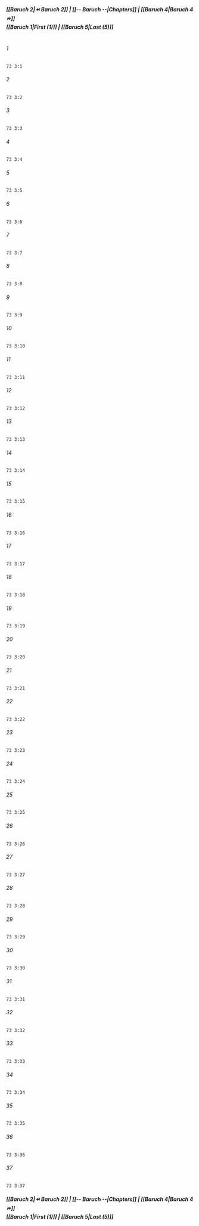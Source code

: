 
##### **[[Baruch 2|⏪ Baruch 2]] | [[-- Baruch --|Chapters]] | [[Baruch 4|Baruch 4 ⏩]]**<br>**[[Baruch 1|First (1)]] | [[Baruch 5|Last (5)]]**<br><br>

###### 1
``` verse
73 3:1
```
###### 2
``` verse
73 3:2
```
###### 3
``` verse
73 3:3
```
###### 4
``` verse
73 3:4
```
###### 5
``` verse
73 3:5
```
###### 6
``` verse
73 3:6
```
###### 7
``` verse
73 3:7
```
###### 8
``` verse
73 3:8
```
###### 9
``` verse
73 3:9
```
###### 10
``` verse
73 3:10
```
###### 11
``` verse
73 3:11
```
###### 12
``` verse
73 3:12
```
###### 13
``` verse
73 3:13
```
###### 14
``` verse
73 3:14
```
###### 15
``` verse
73 3:15
```
###### 16
``` verse
73 3:16
```
###### 17
``` verse
73 3:17
```
###### 18
``` verse
73 3:18
```
###### 19
``` verse
73 3:19
```
###### 20
``` verse
73 3:20
```
###### 21
``` verse
73 3:21
```
###### 22
``` verse
73 3:22
```
###### 23
``` verse
73 3:23
```
###### 24
``` verse
73 3:24
```
###### 25
``` verse
73 3:25
```
###### 26
``` verse
73 3:26
```
###### 27
``` verse
73 3:27
```
###### 28
``` verse
73 3:28
```
###### 29
``` verse
73 3:29
```
###### 30
``` verse
73 3:30
```
###### 31
``` verse
73 3:31
```
###### 32
``` verse
73 3:32
```
###### 33
``` verse
73 3:33
```
###### 34
``` verse
73 3:34
```
###### 35
``` verse
73 3:35
```
###### 36
``` verse
73 3:36
```
###### 37
``` verse
73 3:37
```

##### **[[Baruch 2|⏪ Baruch 2]] | [[-- Baruch --|Chapters]] | [[Baruch 4|Baruch 4 ⏩]]**<br>**[[Baruch 1|First (1)]] | [[Baruch 5|Last (5)]]**
